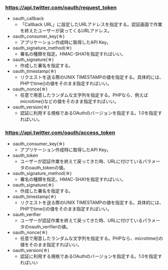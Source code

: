 ### https://api.twitter.com/oauth/request_token

- oauth_callback
	- 「Callback URL」に設定したURLアドレスを指定する。認証画面で作業を終えたユーザーが戻ってくるURLアドレス。
- oauth\_consumer_key(☆)
	- アプリケーション作成時に取得したAPI Key。
- oauth\_signature_method(☆)
	- 署名の種類を指定。HMAC-SHA1を指定すればいい。
- oauth_signature(☆)
	- 作成した署名を指定する。
- oauth_timestamp(☆)
	- リクエストを送る際のUNIX TIMESTAMPの値を指定する。具体的には、PHPでtime()の値をそのまま指定すればいい。
- oauth_nonce(☆)
	- 任意で用意したランダムな文字列を指定する。PHPなら、例えばmicrotime()などの値をそのまま指定すればいい。
- oauth_version(☆)
	- 認証に利用する規格であるOAuthのバージョンを指定する。1.0を指定すればいい。







### https://api.twitter.com/oauth/access_token


- oauth\_consumer_key(☆)
	- アプリケーション作成時に取得したAPI Key。
- oauth_token
	- ユーザーが認証作業を終えて戻ってきた時、URLに付けているパラメータのoauth_tokenの値。
- oauth\_signature_method(☆)
	- 署名の種類を指定。HMAC-SHA1を指定すればいい。
- oauth_signature(☆)
	- 作成した署名を指定する。
- oauth_timestamp(☆)
	- リクエストを送る際のUNIX TIMESTAMPの値を指定する。具体的には、PHPでtime()の値をそのまま指定すればいい。
- oauth_verifier
	- ユーザーが認証作業を終えて戻ってきた時、URLに付けているパラメータのoauth_verifierの値。
- oauth_nonce(☆)
	- 任意で用意したランダムな文字列を指定する。PHPなら、microtime()の値をそのまま指定すればいい。
- oauth_version(☆)
	- 認証に利用する規格であるOAuthのバージョンを指定する。1.0を指定すればいい